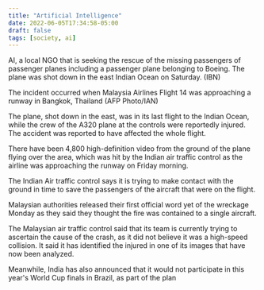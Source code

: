 ```yaml
---
title: "Artificial Intelligence"
date: 2022-06-05T17:34:58-05:00
draft: false
tags: [society, ai]
---
```


AI, a local NGO that is seeking the rescue of the missing passengers of
passenger planes including a passenger plane belonging to Boeing. The plane was
shot down in the east Indian Ocean on Saturday. (IBN)

The incident occurred when Malaysia Airlines Flight 14 was approaching a runway
in Bangkok, Thailand (AFP Photo/IAN)

The plane, shot down in the east, was in its last flight to the Indian Ocean,
while the crew of the A320 plane at the controls were reportedly injured. The
accident was reported to have affected the whole flight.

There have been 4,800 high-definition video from the ground of the plane flying
over the area, which was hit by the Indian air traffic control as the airline
was approaching the runway on Friday morning.

The Indian Air traffic control says it is trying to make contact with the
ground in time to save the passengers of the aircraft that were on the flight.

Malaysian authorities released their first official word yet of the wreckage
Monday as they said they thought the fire was contained to a single aircraft.

The Malaysian air traffic control said that its team is currently trying to
ascertain the cause of the crash, as it did not believe it was a high-speed
collision. It said it has identified the injured in one of its images that have
now been analyzed.

Meanwhile, India has also announced that it would not participate in this
year's World Cup finals in Brazil, as part of the plan
